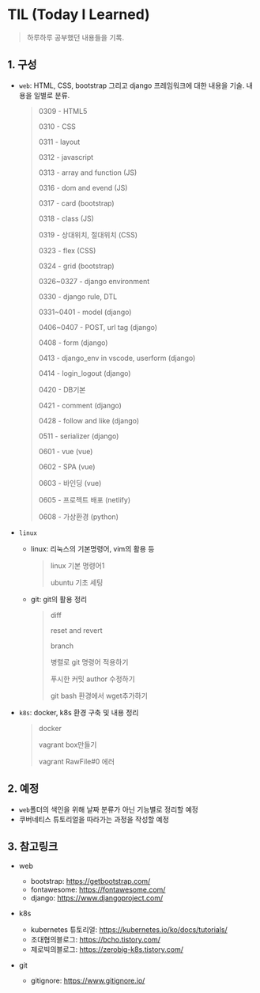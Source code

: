 # TIL (Today I Learned)

> 하루하루 공부했던 내용들을 기록.



## 1. 구성

- `web`: HTML, CSS, bootstrap 그리고 django 프레임워크에 대한 내용을 기술. 내용을 일별로 분류.

  > 0309 - HTML5
  >
  > 0310 - CSS
  >
  > 0311 - layout
  >
  > 0312 - javascript
  >
  > 0313 - array and function (JS)
  >
  > 0316 - dom and evend (JS)
  >
  > 0317 - card (bootstrap)
  >
  > 0318 - class (JS)
  >
  > 0319 - 상대위치, 절대위치 (CSS)
  >
  > 0323 - flex (CSS)
  >
  > 0324 - grid (bootstrap)
  >
  > 0326~0327 - django environment
  >
  > 0330 - django rule, DTL
  >
  > 0331~0401 - model (django)
  >
  > 0406~0407 - POST, url tag (django)
  >
  > 0408 - form (django)
  >
  > 0413 - django_env in vscode, userform (django)
  >
  > 0414 - login_logout (django)
  >
  > 0420 - DB기본
  >
  > 0421 - comment (django)
  >
  > 0428 - follow and like (django)
  >
  > 0511 - serializer (django)
  >
  > 0601 - vue (vue)
  >
  > 0602 - SPA (vue)
  >
  > 0603 - 바인딩 (vue)
  >
  > 0605 - 프로젝트 배포 (netlify)
  >
  > 0608 - 가상환경 (python)

- `linux`

  - linux: 리눅스의 기본명령어, vim의 활용 등

    >linux 기본 명령어1
    >
    >ubuntu 기초 세팅

  - git: git의 활용 정리
  
    >diff
    >
    >reset and revert
    >
    >branch
    >
    >병렬로 git 명령어 적용하기
    >
    >푸시한 커밋 author 수정하기
    >
    >git bash 환경에서 wget추가하기
  
- `k8s`: docker, k8s 환경 구축 및 내용 정리
  
    > docker
  >
  > vagrant box만들기
  >
  > vagrant RawFile#0 에러
  
    

## 2. 예정

- `web`폴더의 색인을 위해 날짜 분류가 아닌 기능별로 정리할 예정
- 쿠버네티스 튜토리얼을 따라가는 과정을 작성할 예정



## 3. 참고링크

- web

  - bootstrap: https://getbootstrap.com/
  - fontawesome: https://fontawesome.com/
  - django: https://www.djangoproject.com/
- k8s

  - kubernetes 튜토리얼: https://kubernetes.io/ko/docs/tutorials/
  - 조대협의블로그:  https://bcho.tistory.com/
  - 제로빅의블로그: https://zerobig-k8s.tistory.com/

- git
  - gitignore: https://www.gitignore.io/

